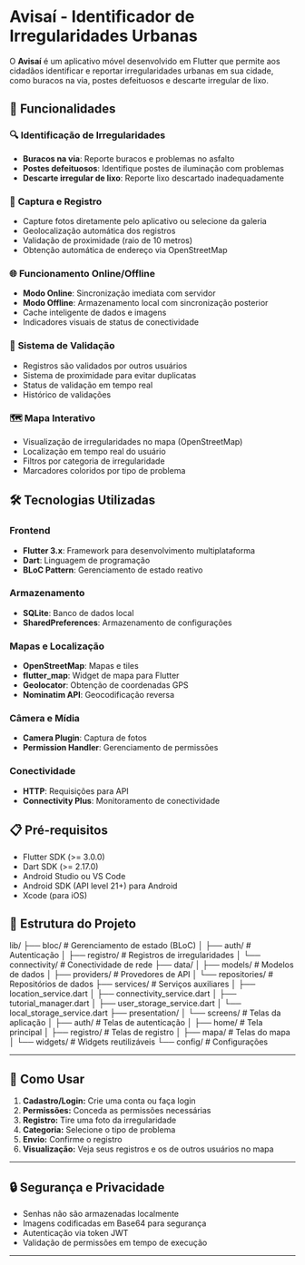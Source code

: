 # Avisaí - Identificador de Irregularidades Urbanas

O **Avisaí** é um aplicativo móvel desenvolvido em Flutter que permite aos cidadãos identificar e reportar irregularidades urbanas em sua cidade, como buracos na via, postes defeituosos e descarte irregular de lixo.

## 📱 Funcionalidades

### 🔍 **Identificação de Irregularidades**
- **Buracos na via**: Reporte buracos e problemas no asfalto
- **Postes defeituosos**: Identifique postes de iluminação com problemas
- **Descarte irregular de lixo**: Reporte lixo descartado inadequadamente

### 📸 **Captura e Registro**
- Capture fotos diretamente pelo aplicativo ou selecione da galeria
- Geolocalização automática dos registros
- Validação de proximidade (raio de 10 metros)
- Obtenção automática de endereço via OpenStreetMap

### 🌐 **Funcionamento Online/Offline**
- **Modo Online**: Sincronização imediata com servidor
- **Modo Offline**: Armazenamento local com sincronização posterior
- Cache inteligente de dados e imagens
- Indicadores visuais de status de conectividade

### 👥 **Sistema de Validação**
- Registros são validados por outros usuários
- Sistema de proximidade para evitar duplicatas
- Status de validação em tempo real
- Histórico de validações

### 🗺️ **Mapa Interativo**
- Visualização de irregularidades no mapa (OpenStreetMap)
- Localização em tempo real do usuário
- Filtros por categoria de irregularidade
- Marcadores coloridos por tipo de problema

## 🛠️ **Tecnologias Utilizadas**

### **Frontend**
- **Flutter 3.x**: Framework para desenvolvimento multiplataforma
- **Dart**: Linguagem de programação
- **BLoC Pattern**: Gerenciamento de estado reativo

### **Armazenamento**
- **SQLite**: Banco de dados local
- **SharedPreferences**: Armazenamento de configurações

### **Mapas e Localização**
- **OpenStreetMap**: Mapas e tiles
- **flutter_map**: Widget de mapa para Flutter
- **Geolocator**: Obtenção de coordenadas GPS
- **Nominatim API**: Geocodificação reversa

### **Câmera e Mídia**
- **Camera Plugin**: Captura de fotos
- **Permission Handler**: Gerenciamento de permissões

### **Conectividade**
- **HTTP**: Requisições para API
- **Connectivity Plus**: Monitoramento de conectividade

## 📋 **Pré-requisitos**

- Flutter SDK (>= 3.0.0)
- Dart SDK (>= 2.17.0)
- Android Studio ou VS Code
- Android SDK (API level 21+) para Android
- Xcode (para iOS)

## 📁 Estrutura do Projeto

lib/
├── bloc/ # Gerenciamento de estado (BLoC)
│ ├── auth/ # Autenticação
│ ├── registro/ # Registros de irregularidades
│ └── connectivity/ # Conectividade de rede
├── data/
│ ├── models/ # Modelos de dados
│ ├── providers/ # Provedores de API
│ └── repositories/ # Repositórios de dados
├── services/ # Serviços auxiliares
│ ├── location_service.dart
│ ├── connectivity_service.dart
│ ├── tutorial_manager.dart
│ ├── user_storage_service.dart
│ └── local_storage_service.dart
├── presentation/
│ └── screens/ # Telas da aplicação
│ ├── auth/ # Telas de autenticação
│ ├── home/ # Tela principal
│ ├── registro/ # Telas de registro
│ ├── mapa/ # Telas do mapa
│ └── widgets/ # Widgets reutilizáveis
└── config/ # Configurações


---

## 🤝 Como Usar

1. **Cadastro/Login:** Crie uma conta ou faça login  
2. **Permissões:** Conceda as permissões necessárias  
3. **Registro:** Tire uma foto da irregularidade  
4. **Categoria:** Selecione o tipo de problema  
5. **Envio:** Confirme o registro  
6. **Visualização:** Veja seus registros e os de outros usuários no mapa  

---

## 🔒 Segurança e Privacidade

- Senhas não são armazenadas localmente  
- Imagens codificadas em Base64 para segurança  
- Autenticação via token JWT  
- Validação de permissões em tempo de execução  

---
